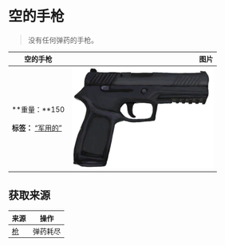 # 空的手枪  
> 没有任何弹药的手枪。  
  
  空的手枪  |   图片   
 ----  |  ----:   
 **重量：**150<br><br>**标签：**	[“军用的”](tag_Military.md)  |  <img decoding="async" src="Sprite/Pistol.png" href="a.md" style="max-width:300px;max-height:300px;">   
  
## 获取来源  
来源  |  操作  
----  |  ----  
[枪](Gun.md)  |  弹药耗尽  


<script>document.title="空的手枪 - 卡牌生存百科 Card Survival Wiki";</script>